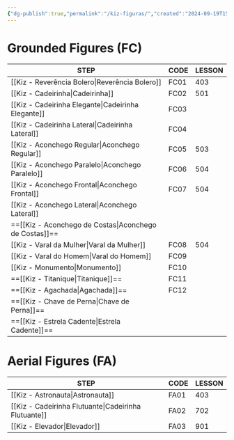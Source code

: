 ```yaml
---
{"dg-publish":true,"permalink":"/kiz-figuras/","created":"2024-09-19T15:17:43.260-04:00","updated":"2025-02-23T18:04:43.420-05:00"}
---
```



# Grounded Figures (FC)

| STEP                                                   | CODE | LESSON |
| ------------------------------------------------------ | ---- | ------ |
| [[Kiz - Reverência Bolero\|Reverência Bolero]]         | FC01 | 403    |
| [[Kiz - Cadeirinha\|Cadeirinha]]                       | FC02 | 501    |
| [[Kiz - Cadeirinha Elegante\|Cadeirinha Elegante]]     | FC03 |        |
| [[Kiz - Cadeirinha Lateral\|Cadeirinha Lateral]]       | FC04 |        |
| [[Kiz - Aconchego Regular\|Aconchego Regular]]         | FC05 | 503    |
| [[Kiz - Aconchego Paralelo\|Aconchego Paralelo]]       | FC06 | 504    |
| [[Kiz - Aconchego Frontal\|Aconchego Frontal]]         | FC07 | 504    |
| [[Kiz - Aconchego Lateral\|Aconchego Lateral]]         |      |        |
| ==[[Kiz - Aconchego de Costas\|Aconchego de Costas]]== |      |        |
| [[Kiz - Varal da Mulher\|Varal da Mulher]]             | FC08 | 504    |
| [[Kiz - Varal do Homem\|Varal do Homem]]               | FC09 |        |
| [[Kiz - Monumento\|Monumento]]                         | FC10 |        |
| ==[[Kiz - Titanique\|Titanique]]==                     | FC11 |        |
| ==[[Kiz - Agachada\|Agachada]]==                       | FC12 |        |
| ==[[Kiz - Chave de Perna\|Chave de Perna]]==           |      |        |
| ==[[Kiz - Estrela Cadente\|Estrela Cadente]]==         |      |        |

# Aerial Figures (FA)

| STEP                                                 | CODE | LESSON |
| ---------------------------------------------------- | ---- | ------ |
| [[Kiz - Astronauta\|Astronauta]]                     | FA01 | 403    |
| [[Kiz - Cadeirinha Flutuante\|Cadeirinha Flutuante]] | FA02 | 702    |
| [[Kiz - Elevador\|Elevador]]                         | FA03 | 901    |

